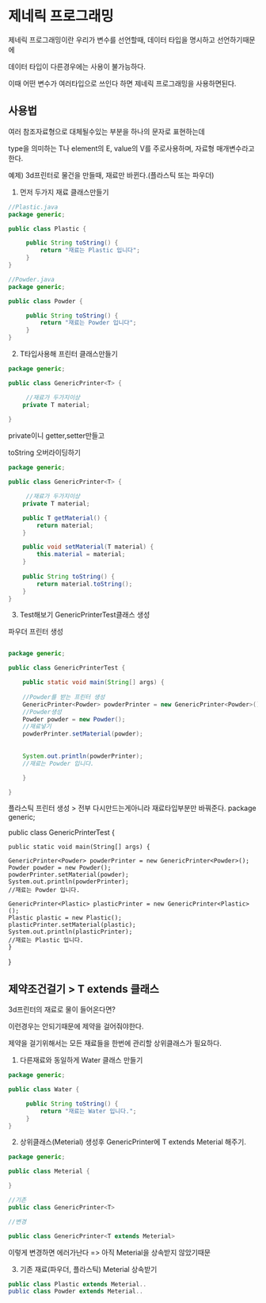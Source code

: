 # 제네릭 프로그래밍
제네릭 프로그래밍이란 우리가 변수를 선언할때, 데이터 타입을 명시하고 선언하기때문에

데이터 타입이 다른경우에는 사용이 불가능하다. 

이때 어떤 변수가 여러타입으로 쓰인다 하면 제네릭 프로그래밍을 사용하면된다.

## 사용법
여러 참조자료형으로 대체될수있는 부분을 하나의 문자로 표현하는데

type을 의미하는 T나 element의 E, value의 V를 주로사용하며, 자료형 매개변수라고 한다.

예제) 3d프린터로 물건을 만들때, 재료만 바뀐다.(플라스틱 또는 파우더) 

1. 먼저 두가지 재료 클래스만들기
```java
//Plastic.java
package generic;

public class Plastic {

	 public String toString() {
		 return "재료는 Plastic 입니다";
	 }
}
```

```java
//Powder.java
package generic;

public class Powder {

	 public String toString() {
		 return "재료는 Powder 입니다";
	 }
}

```

2. T타입사용해 프린터 클래스만들기

```java
package generic;

public class GenericPrinter<T> {

	 //재료가 두가지이상
	private T material;
	
}
```

private이니 getter,setter만들고

toString 오버라이딩하기

```java
package generic;

public class GenericPrinter<T> {

	 //재료가 두가지이상
	private T material;

	public T getMaterial() {
		return material;
	}

	public void setMaterial(T material) {
		this.material = material;
	}
	
	public String toString() {
		return material.toString();
	}
}
```
3. Test해보기
GenericPrinterTest클래스 생성

파우더 프린터 생성
```java

package generic;

public class GenericPrinterTest {

	public static void main(String[] args) {
	
	//Powder를 받는 프린터 생성
	GenericPrinter<Powder> powderPrinter = new GenericPrinter<Powder>();
	//Powder생성
	Powder powder = new Powder();
	//재료넣기
	powderPrinter.setMaterial(powder);
	
	
	System.out.println(powderPrinter);
	//재료는 Powder 입니다.

	}

}
```
플라스틱 프린터 생성 > 전부 다시만드는게아니라 재료타입부분만 바꿔준다.
package generic;

public class GenericPrinterTest {

	public static void main(String[] args) {
	
	GenericPrinter<Powder> powderPrinter = new GenericPrinter<Powder>();
	Powder powder = new Powder();
	powderPrinter.setMaterial(powder);
	System.out.println(powderPrinter);
	//재료는 Powder 입니다.

	GenericPrinter<Plastic> plasticPrinter = new GenericPrinter<Plastic>();
	Plastic plastic = new Plastic();
	plasticPrinter.setMaterial(plastic);
	System.out.println(plasticPrinter);	
	//재료는 Plastic 입니다.
	}
}


## 제약조건걸기 > T extends 클래스

3d프린터의 재료로 물이 들어온다면? 

이런경우는 안되기때문에 제약을 걸어줘야한다.

제약을 걸기위해서는 모든 재료들을 한번에 관리할 상위클래스가 필요하다.

1. 다른재료와 동일하게 Water 클래스 만들기
```java
package generic;

public class Water {

	 public String toString() {
		 return "재료는 Water 입니다.";
	 }
}

```
2. 상위클래스(Meterial) 생성후 GenericPrinter에 T extends Meterial 해주기.
```java
package generic;

public class Meterial {

}

```

```java
//기존
public class GenericPrinter<T>

//변경

public class GenericPrinter<T extends Meterial>
```
이렇게 변경하면 에러가난다 => 아직 Meterial을 상속받지 않았기때문

3. 기존 재료(파우더, 플라스틱) Meterial 상속받기

```java
public class Plastic extends Meterial..
public class Powder extends Meterial..
```



